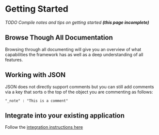 # Getting Started

_TODO Compile notes and tips on getting started **\(this page incomplete\)**_

## Browse Though All Documentation

Browsing through all documenting will give you an overview of what capabilities the framework has as well as a deep understanding of all features.

## Working with JSON

JSON does not directly support comments but you can still add comments via a key that sorts o the top of the object you are commenting as follows:

`"_note" : "This is a comment"`

## Integrate into your existing application

Follow the [integration instructions here](installation.md)

